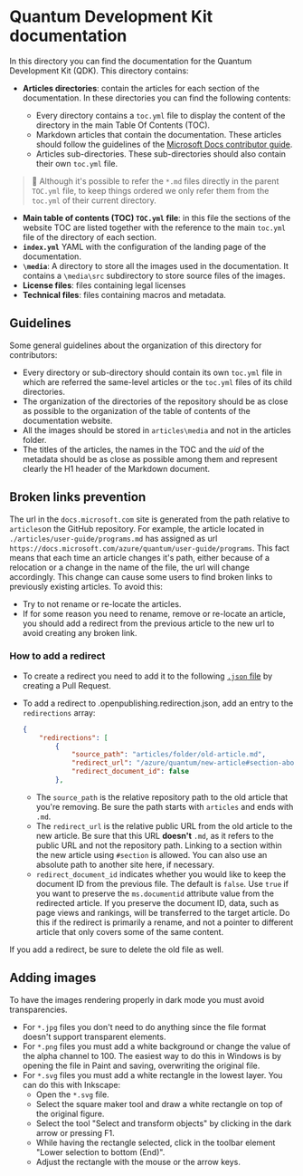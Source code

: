 # Quantum Development Kit documentation

In this directory you can find the documentation for the Quantum
Development Kit (QDK). This directory contains:

- **Articles directories**: contain the articles for each section of
  the documentation. In these directories you can find the following contents:
  
  - Every directory contains a `toc.yml` file to display the content of the directory
    in the main Table Of Contents (TOC).
  - Markdown articles that contain the documentation. These articles
    should follow the guidelines of the [Microsoft Docs contributor
    guide](xref:microsoft.quantum.contributing-qdk.overview).
  - Articles sub-directories. These
    sub-directories should also contain their own `toc.yml` file.

> :pencil: Although it's possible to refer the `*.md` files directly in the parent
> `TOC.yml` file, to keep things ordered we only refer them from the `toc.yml`
> of their current directory.

- **Main table of contents (TOC) `TOC.yml` file**: in this file the sections of
  the website TOC are listed together with the reference to the main `toc.yml`
  file of the directory of each section.
- **`index.yml`** YAML with the configuration of the landing page of the documentation.
- **`\media`**: A directory to store all the images used in the documentation. It
  contains a `\media\src` subdirectory to store source files of the images.
- **License files**: files containing legal licenses
- **Technical files**: files containing macros and metadata.

## Guidelines

Some general guidelines about the organization of this directory
for contributors:

- Every directory or sub-directory should contain its own `toc.yml` file in
  which are referred the same-level articles or the `toc.yml` files of its child directories.
- The organization of the directories of the repository should be as close as possible to the
  organization of the table of contents of the documentation website.
- All the images should be stored in `articles\media` and not in the articles
  folder.
- The titles of the articles, the names in the TOC and the *uid* of the metadata
  should be as close as possible among them and represent clearly the H1 header
  of the Markdown document.
  
## Broken links prevention

The url in the `docs.microsoft.com` site is generated from the path relative to `articles`on the GitHub repository. For example, the article located in `./articles/user-guide/programs.md` has assigned as url `https://docs.microsoft.com/azure/quantum/user-guide/programs`. This fact means that each time an article changes it's path, either because of a relocation or a change in the name of the file, the url will change accordingly. This change can cause some users to find broken links to previously existing articles. To avoid this:

- Try to not rename or re-locate the articles.
- If for some reason you need to rename, remove or re-locate an article, you should add a redirect from the previous article to the new url to avoid creating any broken link.

### How to add a redirect

- To create a redirect you need to add it to the following [`.json` file](https://github.com/MicrosoftDocs/azure-reference-other-pr/blob/master/.openpublishing.redirection.json) by creating a Pull Request.

- To add a redirect to .openpublishing.redirection.json, add an entry to the `redirections` array:

  ```json
  {
      "redirections": [
          {
              "source_path": "articles/folder/old-article.md",
              "redirect_url": "/azure/quantum/new-article#section-about-old-topic",
              "redirect_document_id": false
          },
  ```

  - The `source_path` is the relative repository path to the old article that you're removing. Be sure the path starts with `articles` and ends with `.md`.
  - The `redirect_url` is the relative public URL from the old article to the new article. Be sure that this URL **doesn't** `.md`, as it refers to the public URL and not the repository path. Linking to a section within the new article using `#section` is allowed. You can also use an absolute path to another site here, if necessary.
  - `redirect_document_id` indicates whether you would like to keep the document ID from the previous file. The default is `false`. Use `true` if you want to preserve the `ms.documentid` attribute value from the redirected article. If you preserve the document ID, data, such as page views and rankings, will be transferred to the target article. Do this if the redirect is primarily a rename, and not a pointer to different article that only covers some of the same content.

If you add a redirect, be sure to delete the old file as well.

## Adding images

To have the images rendering properly in dark mode you must avoid transparencies.
- For `*.jpg` files you don't need to do anything since the file format doesn't support transparent elements.
- For `*.png` files you must add a white background or change the value of the alpha channel to 100. The easiest way to do this in Windows is by opening the file in Paint and saving, overwriting the original file.
- For `*.svg` files you must add a white rectangle in the lowest layer. You can do this with Inkscape:
  - Open the `*.svg` file.
  - Select the square maker tool and draw a white rectangle on top of the original figure.
  - Select the tool "Select and transform objects" by clicking in the dark arrow or pressing F1.
  - While having the rectangle selected, click in the toolbar element "Lower selection to bottom (End)".
  - Adjust the rectangle with the mouse or the arrow keys.
